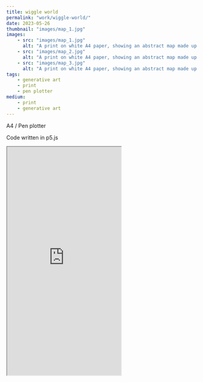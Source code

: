 ```yaml
---
title: wiggle world
permalink: "work/wiggle-world/"
date: 2023-05-26
thumbnail: "images/map_1.jpg"
images:
    - src: "images/map_1.jpg"
      alt: "A print on white A4 paper, showing an abstract map made up of pink, diagonal wavy lines drawn in fineliner"
    - src: "images/map_2.jpg"
      alt: "A print on white A4 paper, showing an abstract map made up of pink, diagonal wavy lines drawn in fineliner"
    - src: "images/map_3.jpg"
      alt: "A print on white A4 paper, showing an abstract map made up of pink, diagonal wavy lines drawn in fineliner"
tags: 
    - generative art
    - print
    - pen plotter
medium: 
    - print
    - generative art
---
```


A4 / Pen plotter

Code written in p5.js

<div class="responsive-embed">
  <div class="responsive-embed__container">
  <iframe src="https://editor.p5js.org/helau64/full/J3lbYxxtB" height="600"></iframe>
</div>
</div>


